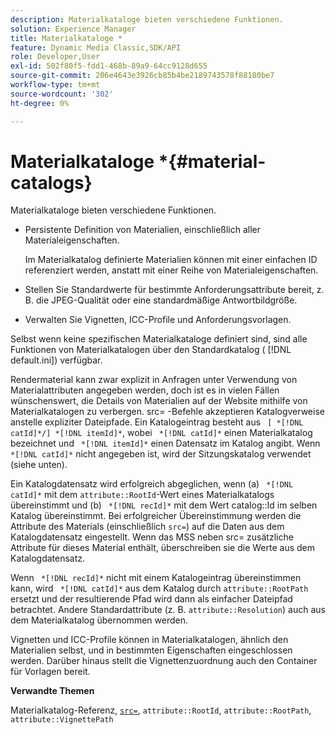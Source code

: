 ```yaml
---
description: Materialkataloge bieten verschiedene Funktionen.
solution: Experience Manager
title: Materialkataloge *
feature: Dynamic Media Classic,SDK/API
role: Developer,User
exl-id: 502f80f5-fdd1-468b-89a9-64cc9128d655
source-git-commit: 206e4643e3926cb85b4be2189743578f88180be7
workflow-type: tm+mt
source-wordcount: '302'
ht-degree: 0%

---
```


# Materialkataloge *{#material-catalogs}

Materialkataloge bieten verschiedene Funktionen.

* Persistente Definition von Materialien, einschließlich aller Materialeigenschaften.

   Im Materialkatalog definierte Materialien können mit einer einfachen ID referenziert werden, anstatt mit einer Reihe von Materialeigenschaften.
* Stellen Sie Standardwerte für bestimmte Anforderungsattribute bereit, z. B. die JPEG-Qualität oder eine standardmäßige Antwortbildgröße.
* Verwalten Sie Vignetten, ICC-Profile und Anforderungsvorlagen.

Selbst wenn keine spezifischen Materialkataloge definiert sind, sind alle Funktionen von Materialkatalogen über den Standardkatalog ( [!DNL default.ini]) verfügbar.

Rendermaterial kann zwar explizit in Anfragen unter Verwendung von Materialattributen angegeben werden, doch ist es in vielen Fällen wünschenswert, die Details von Materialien auf der Website mithilfe von Materialkatalogen zu verbergen. src= -Befehle akzeptieren Katalogverweise anstelle expliziter Dateipfade. Ein Katalogeintrag besteht aus ` [ *[!DNL catId]*/] *[!DNL itemId]*`, wobei ` *[!DNL catId]*` einen Materialkatalog bezeichnet und ` *[!DNL itemId]*` einen Datensatz im Katalog angibt. Wenn ` *[!DNL catId]*` nicht angegeben ist, wird der Sitzungskatalog verwendet (siehe unten).

Ein Katalogdatensatz wird erfolgreich abgeglichen, wenn (a) ` *[!DNL catId]*` mit dem `attribute::RootId`-Wert eines Materialkatalogs übereinstimmt und (b) ` *[!DNL recId]*` mit dem Wert catalog::Id im selben Katalog übereinstimmt. Bei erfolgreicher Übereinstimmung werden die Attribute des Materials (einschließlich `src=`) auf die Daten aus dem Katalogdatensatz eingestellt. Wenn das MSS neben src= zusätzliche Attribute für dieses Material enthält, überschreiben sie die Werte aus dem Katalogdatensatz.

Wenn ` *[!DNL recId]*` nicht mit einem Katalogeintrag übereinstimmen kann, wird ` *[!DNL catId]*` aus dem Katalog durch `attribute::RootPath` ersetzt und der resultierende Pfad wird dann als einfacher Dateipfad betrachtet. Andere Standardattribute (z. B. `attribute::Resolution`) auch aus dem Materialkatalog übernommen werden.

Vignetten und ICC-Profile können in Materialkatalogen, ähnlich den Materialien selbst, und in bestimmten Eigenschaften eingeschlossen werden. Darüber hinaus stellt die Vignettenzuordnung auch den Container für Vorlagen bereit.

**Verwandte Themen**

Materialkatalog-Referenz, [ `src=`](../../../../../../ir-api/http-protocol/image-rendering-api-ref/c-ir-http-protocol-ref/c-ir-http-protocol-command-reference/r-ir-src.md#reference-62c98abad22149d68d405ed6aaff8272), `attribute::RootId`, `attribute::RootPath`, `attribute::VignettePath`
